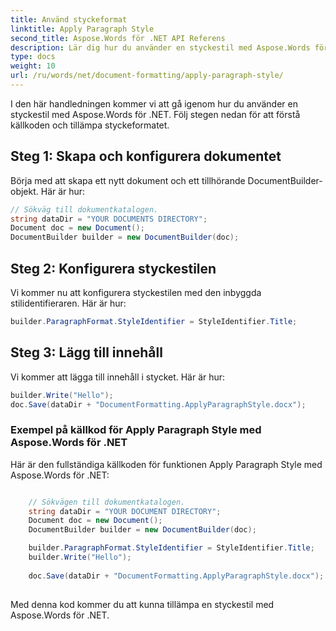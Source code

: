 ```yaml
---
title: Använd styckeformat
linktitle: Apply Paragraph Style
second_title: Aspose.Words för .NET API Referens
description: Lär dig hur du använder en styckestil med Aspose.Words för .NET.
type: docs
weight: 10
url: /ru/words/net/document-formatting/apply-paragraph-style/
---
```


I den här handledningen kommer vi att gå igenom hur du använder en styckestil med Aspose.Words för .NET. Följ stegen nedan för att förstå källkoden och tillämpa styckeformatet.

## Steg 1: Skapa och konfigurera dokumentet

Börja med att skapa ett nytt dokument och ett tillhörande DocumentBuilder-objekt. Här är hur:

```csharp
// Sökväg till dokumentkatalogen.
string dataDir = "YOUR DOCUMENTS DIRECTORY";
Document doc = new Document();
DocumentBuilder builder = new DocumentBuilder(doc);
```

## Steg 2: Konfigurera styckestilen

Vi kommer nu att konfigurera styckestilen med den inbyggda stilidentifieraren. Här är hur:

```csharp
builder.ParagraphFormat.StyleIdentifier = StyleIdentifier.Title;
```

## Steg 3: Lägg till innehåll

Vi kommer att lägga till innehåll i stycket. Här är hur:

```csharp
builder.Write("Hello");
doc.Save(dataDir + "DocumentFormatting.ApplyParagraphStyle.docx");
```

### Exempel på källkod för Apply Paragraph Style med Aspose.Words för .NET

Här är den fullständiga källkoden för funktionen Apply Paragraph Style med Aspose.Words för .NET:

```csharp

	// Sökvägen till dokumentkatalogen.
	string dataDir = "YOUR DOCUMENT DIRECTORY";
	Document doc = new Document();
	DocumentBuilder builder = new DocumentBuilder(doc);

	builder.ParagraphFormat.StyleIdentifier = StyleIdentifier.Title;
	builder.Write("Hello");
	
	doc.Save(dataDir + "DocumentFormatting.ApplyParagraphStyle.docx");
	
```

Med denna kod kommer du att kunna tillämpa en styckestil med Aspose.Words för .NET.

